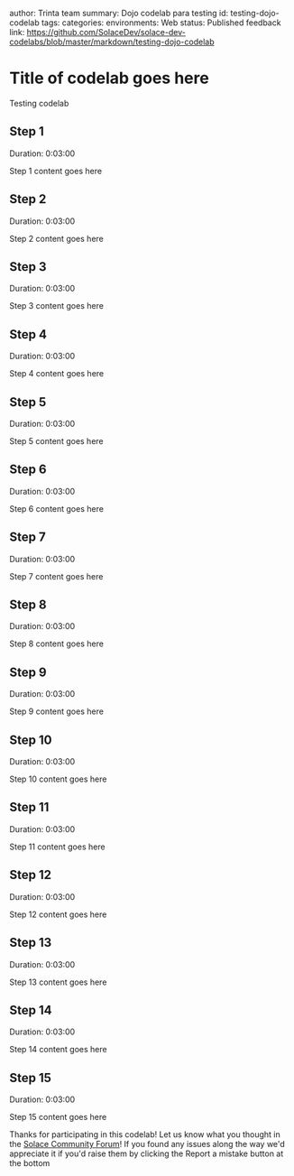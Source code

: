 author: Trinta team
summary: Dojo codelab para testing
id: testing-dojo-codelab
tags:
categories:
environments: Web
status: Published
feedback link: https://github.com/SolaceDev/solace-dev-codelabs/blob/master/markdown/testing-dojo-codelab

# Title of codelab goes here
Testing codelab

<!-- ## What you'll learn: Overview

Duration: 0:05:00

Enter a codelab overview here: what & why and github repo link where you can find related code if applicable

### Info Boxes
Plain Text followed by green & yellow info boxes 

Negative
: This will appear in a yellow info box.

Positive
: This will appear in a green info box.

### Bullets
Plain Text followed by bullets
* Hello
* CodeLab
* World

### Numbered List
1. List
1. Using
1. Numbers

### Add an Image or a GIF

![Soly Image Caption](img/soly.gif)

## What you need: Prerequisites

Duration: 0:07:00

Enter environment setup & prerequisites here

### Add a Link
Add a link!
[Example of a Link](https://www.google.com)

### Embed an iframe

![https://codepen.io/tzoght/embed/yRNZaP](https://en.wikipedia.org/wiki/File:Example.jpg "Try Me Publisher") -->

## Step 1
Duration: 0:03:00

Step 1 content goes here

## Step 2
Duration: 0:03:00

Step 2 content goes here

## Step 3
Duration: 0:03:00

Step 3 content goes here

## Step 4
Duration: 0:03:00

Step 4 content goes here

## Step 5
Duration: 0:03:00

Step 5 content goes here

## Step 6
Duration: 0:03:00

Step 6 content goes here

## Step 7
Duration: 0:03:00

Step 7 content goes here

## Step 8
Duration: 0:03:00

Step 8 content goes here

## Step 9
Duration: 0:03:00

Step 9 content goes here

## Step 10
Duration: 0:03:00

Step 10 content goes here

## Step 11
Duration: 0:03:00

Step 11 content goes here

## Step 12
Duration: 0:03:00

Step 12 content goes here

## Step 13
Duration: 0:03:00

Step 13 content goes here

## Step 14
Duration: 0:03:00

Step 14 content goes here

## Step 15
Duration: 0:03:00

Step 15 content goes here

<!-- ## Takeaways

Duration: 0:07:00

✅ < Fill IN TAKEAWAY 1>   
✅ < Fill IN TAKEAWAY 2>   
✅ < Fill IN TAKEAWAY 3>   

![Soly Image Caption](img/soly.gif) -->

Thanks for participating in this codelab! Let us know what you thought in the [Solace Community Forum](https://solace.community/)! If you found any issues along the way we'd appreciate it if you'd raise them by clicking the Report a mistake button at the bottom
